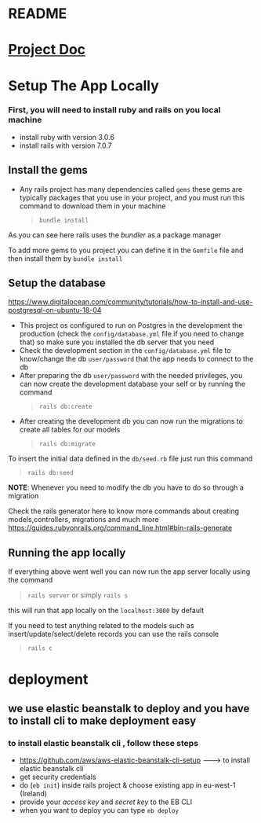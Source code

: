 # README

# [Project Doc](https://github.com/vrapeutic/vrapeutic-new-backend-unicef/blob/main/docs/README.md)

# Setup The App Locally

### First, you will need to install ruby and rails on you local machine

- install ruby with version 3.0.6
- install rails with version 7.0.7

## Install the gems

- Any rails project has many dependencies called `gems` these gems are typically packages that you use in your project, and you must run this command to download them in your machine
  > `bundle install`

As you can see here rails uses the _bundler_ as a package manager

To add more gems to you project you can define it in the `Gemfile` file and then install them by `bundle install`

## Setup the database

https://www.digitalocean.com/community/tutorials/how-to-install-and-use-postgresql-on-ubuntu-18-04

- This project os configured to run on Postgres in the development the production (check the `config/database.yml` file if you need to change that)
  so make sure you installed the db server that you need
- Check the development section in the `config/database.yml` file to know/change the db `user/password` that the app needs to connect to the db
- After preparing the db `user/password` with the needed privileges, you can now create the development database your self or by running the command
  > `rails db:create`
- After creating the development db you can now run the migrations to create all tables for our models
  > `rails db:migrate`

To insert the initial data defined in the `db/seed.rb` file just run this command

> `rails db:seed`

**NOTE**: Whenever you need to modify the db you have to do so through a migration

Check the rails generator here to know more commands about creating models,controllers, migrations and much more
https://guides.rubyonrails.org/command_line.html#bin-rails-generate

## Running the app locally

If everything above went well you can now run the app server locally using the command

> `rails server` or simply `rails s`

this will run that app locally on the `localhost:3000` by default

If you need to test anything related to the models such as insert/update/select/delete records you can use the rails console

> `rails c`

# deployment

## we use elastic beanstalk to deploy and you have to install cli to make deployment easy

### to install elastic beanstalk cli , follow these steps

- https://github.com/aws/aws-elastic-beanstalk-cli-setup ---> to install elastic beanstalk cli
- get security credentials
- do (`eb init`) inside rails project & choose existing app in eu-west-1 (Ireland)
- provide your _access key_ and _secret key_ to the EB CLI
- when you want to deploy you can type `eb deploy`
